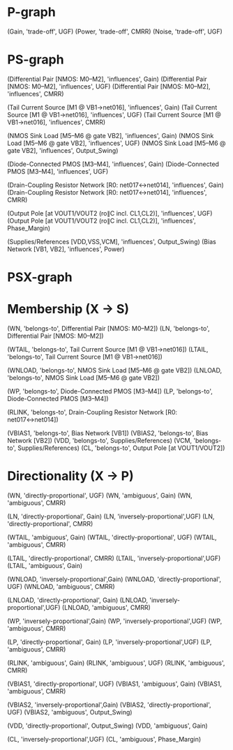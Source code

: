 # P-graph
(Gain,  'trade-off', UGF)
(Power, 'trade-off', CMRR)
(Noise, 'trade-off', UGF)

# PS-graph
(Differential Pair [NMOS: M0–M2], 'influences', Gain)
(Differential Pair [NMOS: M0–M2], 'influences', UGF)
(Differential Pair [NMOS: M0–M2], 'influences', CMRR)

(Tail Current Source [M1 @ VB1→net016], 'influences', Gain)
(Tail Current Source [M1 @ VB1→net016], 'influences', UGF)
(Tail Current Source [M1 @ VB1→net016], 'influences', CMRR)

(NMOS Sink Load [M5–M6 @ gate VB2], 'influences', Gain)
(NMOS Sink Load [M5–M6 @ gate VB2], 'influences', UGF)
(NMOS Sink Load [M5–M6 @ gate VB2], 'influences', Output_Swing)

(Diode-Connected PMOS [M3–M4], 'influences', Gain)
(Diode-Connected PMOS [M3–M4], 'influences', UGF)

(Drain-Coupling Resistor Network [R0: net017↔net014], 'influences', Gain)
(Drain-Coupling Resistor Network [R0: net017↔net014], 'influences', CMRR)

(Output Pole [at VOUT1/VOUT2 (ro∥C incl. CL1,CL2)], 'influences', UGF)
(Output Pole [at VOUT1/VOUT2 (ro∥C incl. CL1,CL2)], 'influences', Phase_Margin)

(Supplies/References [VDD,VSS,VCM], 'influences', Output_Swing)
(Bias Network [VB1, VB2], 'influences', Power)

# PSX-graph
# Membership (X → S)
(WN,       'belongs-to', Differential Pair [NMOS: M0–M2])
(LN,       'belongs-to', Differential Pair [NMOS: M0–M2])

(WTAIL,    'belongs-to', Tail Current Source [M1 @ VB1→net016])
(LTAIL,    'belongs-to', Tail Current Source [M1 @ VB1→net016])

(WNLOAD,   'belongs-to', NMOS Sink Load [M5–M6 @ gate VB2])
(LNLOAD,   'belongs-to', NMOS Sink Load [M5–M6 @ gate VB2])

(WP,       'belongs-to', Diode-Connected PMOS [M3–M4])
(LP,       'belongs-to', Diode-Connected PMOS [M3–M4])

(RLINK,    'belongs-to', Drain-Coupling Resistor Network [R0: net017↔net014])

(VBIAS1,   'belongs-to', Bias Network [VB1])
(VBIAS2,   'belongs-to', Bias Network [VB2])
(VDD,      'belongs-to', Supplies/References)
(VCM,      'belongs-to', Supplies/References)
(CL,       'belongs-to', Output Pole [at VOUT1/VOUT2])

# Directionality (X → P)
(WN,       'directly-proportional', UGF)
(WN,       'ambiguous',             Gain)
(WN,       'ambiguous',             CMRR)

(LN,       'directly-proportional', Gain)
(LN,       'inversely-proportional',UGF)
(LN,       'directly-proportional', CMRR)

(WTAIL,    'ambiguous',             Gain)
(WTAIL,    'directly-proportional', UGF)
(WTAIL,    'ambiguous',             CMRR)

(LTAIL,    'directly-proportional', CMRR)
(LTAIL,    'inversely-proportional',UGF)
(LTAIL,    'ambiguous',             Gain)

(WNLOAD,   'inversely-proportional',Gain)
(WNLOAD,   'directly-proportional', UGF)
(WNLOAD,   'ambiguous',             CMRR)

(LNLOAD,   'directly-proportional', Gain)
(LNLOAD,   'inversely-proportional',UGF)
(LNLOAD,   'ambiguous',             CMRR)

(WP,       'inversely-proportional',Gain)
(WP,       'inversely-proportional',UGF)
(WP,       'ambiguous',             CMRR)

(LP,       'directly-proportional', Gain)
(LP,       'inversely-proportional',UGF)
(LP,       'ambiguous',             CMRR)

(RLINK,    'ambiguous',             Gain)
(RLINK,    'ambiguous',             UGF)
(RLINK,    'ambiguous',             CMRR)

(VBIAS1,   'directly-proportional', UGF)
(VBIAS1,   'ambiguous',             Gain)
(VBIAS1,   'ambiguous',             CMRR)

(VBIAS2,   'inversely-proportional',Gain)
(VBIAS2,   'directly-proportional', UGF)
(VBIAS2,   'ambiguous',             Output_Swing)

(VDD,      'directly-proportional', Output_Swing)
(VDD,      'ambiguous',             Gain)

(CL,       'inversely-proportional',UGF)
(CL,       'ambiguous',             Phase_Margin)
